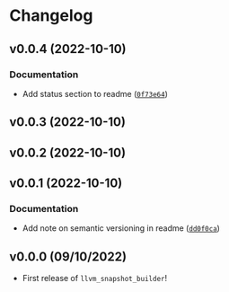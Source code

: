 # Changelog

<!--next-version-placeholder-->

## v0.0.4 (2022-10-10)
### Documentation
* Add status section to readme ([`0f73e64`](https://github.com/kwk/llvm_snapshot_builder/commit/0f73e64719b30d8e80bfde87e66b3545231b8f31))

## v0.0.3 (2022-10-10)


## v0.0.2 (2022-10-10)


## v0.0.1 (2022-10-10)
### Documentation
* Add note on semantic versioning in readme ([`dd0f0ca`](https://github.com/kwk/llvm_snapshot_builder/commit/dd0f0cad6ea3c348dfe760e93ddff71a1ac14f1b))

## v0.0.0 (09/10/2022)

- First release of `llvm_snapshot_builder`!